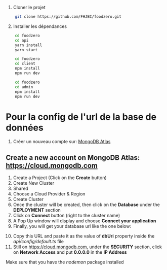 1. Cloner le projet
```bash
    git clone https://github.com/FHJBC/foodzero.git
```
2. Installer les dépendances
```bash
    cd foodzero
    cd api
    yarn install
    yarn start
```
```bash
    cd foodzero
    cd client
    npm install
    npm run dev
```

```bash
    cd foodzero
    cd admin
    npm install
    npm run dev
```

# Pour la config de l'url de la base de données
1. Créer un nouveau compte sur: [MongoDB Atlas](https://cloud.mongodb.com)

## Create a new account on MongoDB Atlas: https://cloud.mongodb.com
1. Create a Project (Click on the **Create** button)
2. Create New Cluster
3. Shared
4. Choose a Cloud Provider & Region
5. Create Cluster 
6. Once the cluster will be created, then click on the **Database** under the **DEPLOYMENT** section
7. Click on **Connect** button (right to the cluster name)
8. A Pop Up window will display and choose **Connect your application**
9. Finally, you will get your database url like the one below:
<!-- mongodb+srv://<your username on cloud.mongodb.com>:<your password>@cluster0.wmjwv.mongodb.net/?retryWrites=true&w=majority -->
10. Copy this URL and paste it as the value of **dbUri** property inside the *api/config/default.ts* file 
11. Still on https://cloud.mongodb.com, under the **SECURITY** section, click on **Network Access** and put **0.0.0.0** in the **IP Address**

Make sure that you have the *nodemon* package installed 